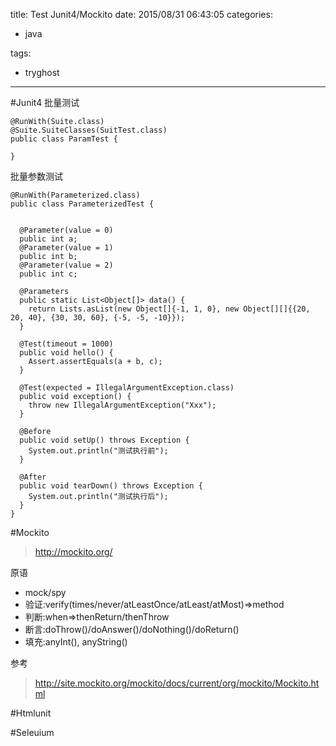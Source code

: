 title: Test Junit4/Mockito
date: 2015/08/31 06:43:05
categories:

 - java 


tags:

- tryghost

---

#Junit4
批量测试
```language-java
@RunWith(Suite.class)
@Suite.SuiteClasses(SuitTest.class)
public class ParamTest {

}
```

批量参数测试
```language-java
@RunWith(Parameterized.class)
public class ParameterizedTest {


  @Parameter(value = 0)
  public int a;
  @Parameter(value = 1)
  public int b;
  @Parameter(value = 2)
  public int c;

  @Parameters
  public static List<Object[]> data() {
    return Lists.asList(new Object[]{-1, 1, 0}, new Object[][]{{20, 20, 40}, {30, 30, 60}, {-5, -5, -10}});
  }

  @Test(timeout = 1000)
  public void hello() {
    Assert.assertEquals(a + b, c);
  }

  @Test(expected = IllegalArgumentException.class)
  public void exception() {
    throw new IllegalArgumentException("Xxx");
  }

  @Before
  public void setUp() throws Exception {
    System.out.println("测试执行前");
  }

  @After
  public void tearDown() throws Exception {
    System.out.println("测试执行后");
  }
}

```



#Mockito
>http://mockito.org/

原语

 * mock/spy
 * 验证:verify(times/never/atLeastOnce/atLeast/atMost)=>method
 * 判断:when=>thenReturn/thenThrow
 * 断言:doThrow()/doAnswer()/doNothing()/doReturn()  
 * 填充:anyInt(), anyString()

参考
>http://site.mockito.org/mockito/docs/current/org/mockito/Mockito.html

#Htmlunit

#Seleuium




